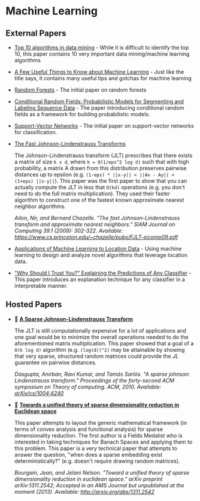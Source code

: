 # Machine Learning

## External Papers

* [Top 10 algorithms in data mining](http://www.cs.uvm.edu/~icdm/algorithms/10Algorithms-08.pdf) - While it is difficult to identify the top 10, this paper contains 10 very important data mining/machine learning algorithms
* [A Few Useful Things to Know about Machine Learning](http://homes.cs.washington.edu/~pedrod/papers/cacm12.pdf) - Just like the title says, it contains many useful tips and gotchas for machine learning
* [Random Forests](https://www.stat.berkeley.edu/~breiman/randomforest2001.pdf) - The initial paper on random forests
* [Conditional Random Fields: Probabilistic Models for Segmenting and Labeling Sequence Data](http://repository.upenn.edu/cgi/viewcontent.cgi?article=1162&context=cis_papers) - The paper introducing conditional random fields as a framework for building probabilistic models.
* [Support-Vector Networks](http://rd.springer.com/content/pdf/10.1007%2FBF00994018.pdf) - The initial paper on support-vector networks for classification.
* [The Fast Johnson-Lindenstrauss Transforms](https://www.cs.princeton.edu/~chazelle/pubs/FJLT-sicomp09.pdf)

    The Johnson-Lindenstrauss transform (JLT) prescribes that there exists a matrix of size `k x d`, where `k = O(1/eps^2 log d)` such that with high probability, a matrix A drawn from this distribution preserves pairwise distances up to epsilon (e.g. `(1-eps) * ||x-y|| < ||Ax - Ay|| < (1+eps) ||x-y||`). This paper was the first paper to show that you can actually compute the JLT in less that `O(kd)` operations (e.g. you don't need to do the full matrix multiplication). They used their faster algorithm to construct one of the fastest known approximate nearest neighbor algorithms.

    *Ailon, Nir, and Bernard Chazelle. "The fast Johnson-Lindenstrauss transform and approximate nearest neighbors." SIAM Journal on Computing 39.1 (2009): 302-322. Available: https://www.cs.princeton.edu/~chazelle/pubs/FJLT-sicomp09.pdf*

* [Applications of Machine Learning to Location Data](http://www.berkkapicioglu.com/wp-content/uploads/2013/11/thesis_final.pdf) -  Using machine learning to design and analyze novel algorithms that leverage location data.

* ["Why Should I Trust You?" Explaining the Predictions of Any Classifier](http://www.kdd.org/kdd2016/papers/files/rfp0573-ribeiroA.pdf) - This paper introduces an explanation technique for any classifier in a interpretable manner. 

## Hosted Papers

* :scroll: **[A Sparse Johnson-Lindenstrauss Transform](dimensionality_reduction/a-sparse-johnson-lindenstrauss-transform.pdf)**

    The JLT is still computationally expensive for a lot of applications and one goal would be to minimize the overall operations needed to do the aforementioned matrix multiplication. This paper showed that a goal of a `O(k log d)` algorithm (e.g. `(log(d))^2)` may be attainable by showing that very sparse, structured random matrices could provide the *JL* guarantee on pairwise distances.

    *Dasgupta, Anirban, Ravi Kumar, and Tamás Sarlós. "A sparse johnson: Lindenstrauss transform." Proceedings of the forty-second ACM symposium on Theory of computing. ACM, 2010. Available: [arXiv/cs/1004:4240](http://arxiv.org/abs/1004.4240)*

* :scroll: **[Towards a unified theory of sparse dimensionality reduction in Euclidean space](dimensionality_reduction/toward-a-unified-theory-of-sparse-dimensionality-reduction-in-euclidean-space.pdf)**

    This paper attempts to layout the generic mathematical framework (in terms of convex analysis and functional analysis) for sparse dimensionality reduction. The first author is a Fields Medalist who is interested in taking techniques for Banach Spaces and applying them to this problem. This paper is a very technical paper that attempts to answer the question, "when does a sparse embedding exist deterministically?" (e.g. doesn't require drawing random matrices).

    *Bourgain, Jean, and Jelani Nelson. "Toward a unified theory of sparse dimensionality reduction in euclidean space." arXiv preprint arXiv:1311.2542; Accepted in an AMS Journal but unpublished at the moment  (2013). Available: http://arxiv.org/abs/1311.2542*

